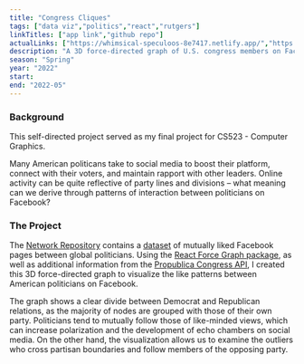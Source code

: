 ```yaml
---
title: "Congress Cliques"
tags: ["data viz","politics","react","rutgers"]
linkTitles: ["app link","github repo"]
actualLinks: ["https://whimsical-speculoos-8e7417.netlify.app/","https://github.com/SamanthaLLee/congress-cliques"]
description: "A 3D force-directed graph of U.S. congress members on Facebook."
season: "Spring"
year: "2022"
start: 
end: "2022-05"
--- 
```


### Background
This self-directed project served as my final project for CS523 - Computer Graphics.

Many American politicans take to social media to boost their platform, connect with their voters, and maintain rapport with other leaders. Online activity can be quite reflective of party lines and divisions – what meaning can we derive through patterns of interaction between politicians on Facebook?


### The Project 
The <a href="https://networkrepository.com/">Network Repository</a> contains a <a href="https://networkrepository.com/fb-pages-politician.php">dataset</a> of mutually liked Facebook pages between global politicians. Using the <a href="https://github.com/vasturiano/react-force-graph">React Force Graph package</a>, as well as additional information from the <a href="https://projects.propublica.org/api-docs/congress-api/members/">Propublica Congress API</a>, I created this 3D force-directed graph to visualize the like patterns between American politicians on Facebook. 

The graph shows a clear divide between Democrat and Republican relations, as the majority of nodes are grouped with those of their own party. Politicians tend to mutually follow those of like-minded views, which can increase polarization and the development of echo chambers on social media. On the other hand, the visualization allows us to examine the outliers who cross partisan boundaries and follow members of the opposing party.